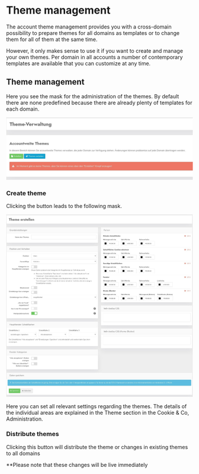 # Theme management

The account theme management provides you with a cross-domain possibility to prepare themes for all domains as templates or to change them for all of them at the same time.

However, it only makes sense to use it if you want to create and manage your own themes. Per domain in all accounts a number of contemporary templates are available that you can customize at any time.



## Theme management

Here you see the mask for the administration of the themes. By default there are none predefined because there are already plenty of templates for each domain.

![screenshot-1641832792629](../assets/screenshot-1641832792629.jpg)

### Create theme

Clicking the button leads to the following mask.

![screenshot-1641834371507 (1)](../assets/screenshot-1641834371507%20(1).jpg)

Here you can set all relevant settings regarding the themes. The details of the individual areas are explained in the Theme section in the Cookie &amp; Co, Administration.

### Distribute themes

Clicking this button will distribute the theme or changes in existing themes to all domains 

**Please note that these changes will be live immediately